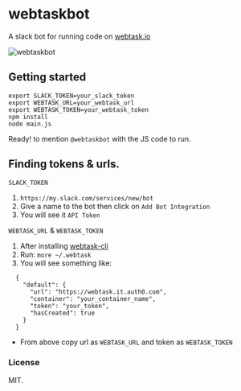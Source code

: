 # webtaskbot
A slack bot for running code on [webtask.io](https://webtask.io/)

![webtaskbot](http://i.giphy.com/3o6UBoCf4cvn58Z9ni.gif)


## Getting started
```
export SLACK_TOKEN=your_slack_token
export WEBTASK_URL=your_webtask_url
export WEBTASK_TOKEN=your_webtask_token
npm install
node main.js
```

Ready! to mention `@webtaskbot` with the JS code to run.

## Finding tokens & urls.

`SLACK_TOKEN`

1. `https://my.slack.com/services/new/bot`
2. Give a name to the bot then click on `Add Bot Integration`
3. You will see it `API Token`


`WEBTASK_URL` & `WEBTASK_TOKEN`

1. After installing [webtask-cli](https://webtask.io/cli)
2. Run: `more ~/.webtask`
3. You will see something like:
```
  {
    "default": {
      "url": "https://webtask.it.auth0.com",
      "container": "your_container_name",
      "token": "your_token",
      "hasCreated": true
    }
  }
```
 - From above copy url as `WEBTASK_URL` and token as `WEBTASK_TOKEN`



### License
MIT.
